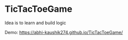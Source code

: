 # TicTacToeGame
Idea is to learn and build logic 


Demo: https://abhi-kaushik274.github.io/TicTacToeGame/
